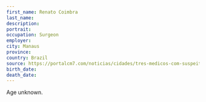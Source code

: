 ```yaml
---
first_name: Renato Coimbra
last_name: 
description: 
portrait: 
occupation: Surgeon
employer: 
city: Manaus
province: 
country: Brazil
source: https://portalcm7.com/noticias/cidades/tres-medicos-com-suspeita-de-coronavirus-morrem-em-manaus
birth_date: 
death_date: 
---
```


Age unknown.